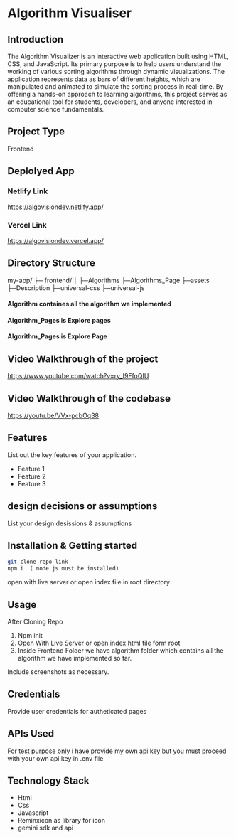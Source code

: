 # Algorithm Visualiser

## Introduction
The Algorithm Visualizer is an interactive web application built using HTML, CSS, and JavaScript. Its primary purpose is to help users understand the working of various sorting algorithms through dynamic visualizations. The application represents data as bars of different heights, which are manipulated and animated to simulate the sorting process in real-time. By offering a hands-on approach to learning algorithms, this project serves as an educational tool for students, developers, and anyone interested in computer science fundamentals.

## Project Type
Frontend

## Deplolyed App
### Netlify Link
https://algovisiondev.netlify.app/
### Vercel Link
https://algovisiondev.vercel.app/


## Directory Structure
my-app/
├─ frontend/
│  ├─Algorithms
   ├─Algorithms_Page
   ├─assets
   ├─Description
   ├─universal-css
   ├─universal-js

#### Algorithm containes all the algorithm we implemented
#### Algorithm_Pages is Explore pages
#### Algorithm_Pages is Explore Page

   

## Video Walkthrough of the project
https://www.youtube.com/watch?v=ry_I9FfoQIU

## Video Walkthrough of the codebase
https://youtu.be/VVx-pcbOq38

## Features
List out the key features of your application.

- Feature 1
- Feature 2
- Feature 3

## design decisions or assumptions
List your design desissions & assumptions

## Installation & Getting started
```bash
git clone repo link
npm i  ( node js must be installed)
```
open with live server or open index file in root directory

## Usage
After Cloning Repo
1. Npm init
2. Open With Live Server or open index.html file form root
3. Inside Frontend Folder we have algorithm folder which contains all the algorithm we have implemented so far.



Include screenshots as necessary.

## Credentials
Provide user credentials for autheticated pages

## APIs Used
For test purpose only i have provide my own api key but you must proceed with your own api key in .env file




## Technology Stack
- Html
- Css
- Javascript
- Reminxicon as library for icon
- gemini sdk and api
